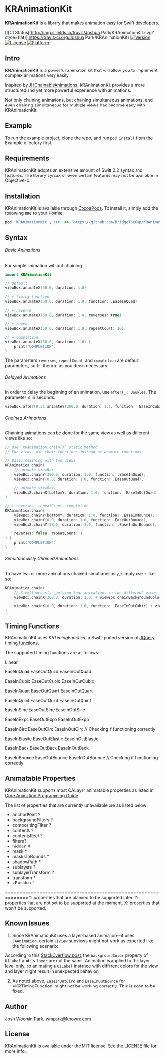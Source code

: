 # KRAnimationKit

**KRAnimationKit** is a library that makes animation easy for Swift developers.

[![CI Status](http://img.shields.io/travis/Joshua Park/KRAnimationKit.svg?style=flat)](https://travis-ci.org/Joshua Park/KRAnimationKit)
[![Version](https://img.shields.io/cocoapods/v/KRAnimationKit.svg?style=flat)](http://cocoapods.org/pods/KRAnimationKit)
[![License](https://img.shields.io/cocoapods/l/KRAnimationKit.svg?style=flat)](http://cocoapods.org/pods/KRAnimationKit)
[![Platform](https://img.shields.io/cocoapods/p/KRAnimationKit.svg?style=flat)](http://cocoapods.org/pods/KRAnimationKit)

## Intro
**KRAnimationKit** is a powerful animation kit that will allow you to implement complex animations very easily.

Inspired by [JHChainableAnimations](https://github.com/jhurray/JHChainableAnimations), KRAnimationKit provides a more structured and yet more powerful experience with animations.

Not only chaining animations, but chaining simultaneous animations, and even chaining simultaneous for multiple views has become easy with KRAnimationKit.

## Example

To run the example project, clone the repo, and run `pod install` from the Example directory first.

## Requirements
KRAnimationKit adopts an extensive amount of Swift 2.2 syntax and features.
The library syntax or even certain features may not be available in Objective-C.

## Installation

KRAnimationKit is available through [CocoaPods](http://cocoapods.org). To install
it, simply add the following line to your Podfile:

```ruby
pod 'KRAnimationKit', git: => 'https://github.com/BridgeTheGap/KRAnimationKit.git'
```

## Syntax

###### Basic Animations
For simple animation without chaining:

```swift
import KRAnimationKit

// Default
viewBox.animateX(50.0, duration: 1.0)

// + timing function
viewBox.animateX(50.0, duration: 1.0, function: .EaseInQuad)

// + reverse
viewBox.animateX(50.0, duration: 1.0, reverses: true)

// + repeat
viewBox.animateX(50.0, duration: 1.0, repeatCount: 10)

// + completion
viewBox.animateX(50.0, duration: 1.0) {
    print("COMPLETION")
}
```

The parameters `reverses`, `repeatCount`, and `completion` are default parameters, so fill them in as you deem necessary.

###### Delayed Animations
In order to delay the beginning of an animation, use `after(_: Double)`. The parameter is in seconds.

```swift
viewBox.after(0.5).animateY(200.0, duration: 1.0, function: .EaseInCubic)
```


###### Chained Animations
Chaining animations can be done for the same view as well as different views like so:

```swift
// Use `KRAnimation.chain()` static method
// For views, use chain functions instead of animate functions

// Basic chaining with two views
KRAnimation.chain(
    // animate viewBox
    viewBox.chainY(300.0, duration: 1.0, function: .EaseInQuad),
    viewBox.chainY(0.0, duration: 1.0, function: .EaseOutQuad),

    // animate viewBox2
    viewBox2.chainX(bottomY, duration: 1.0, function: .EaseInOutQuad)
)

// + reverses, repeatCount, completion
KRAnimation.chain(
    viewBox.chainY(bottomY, duration: 1.0, function: .EaseInBounce),
    viewBox.chainY(0.0, duration: 1.0, function: .EaseOutBounce),
    viewBox2.chainY(58.0, duration: 1.0, function: .EaseInOutBounce),
    
    reverses: false, repeatCount: 1
) {
    print("COMPLETION")
}
```

###### Simultaneously Chained Animations
To have two or more animations chained simultaneously, simply use `+` like so:

```swift
KRAnimation.chain(
    // Simultaneously applying four animations on two different views
    viewBox.chainX(300.0, duration: 1.0) + viewBox.chainBackgroundColor(UIColor.blueColor(), duration: 1.0) + viewBox2.chainAlpha(0.5, duration: 1.0) + viewBox2.chainBackgroundColor(UIColor.cyanColor(), duration: 1.0),

    viewBox.chainX(0.0, duration: 1.0, function: .EaseInOutCubic) + viewBox.chainBackgroundColor(UIColor.redColor(), duration: 1.0),
)
```

## Timing Functions
KRAnimationKit uses *KRTimingFunction*, a Swift-ported version of [JQuery timing functions](http://gsgd.co.uk/sandbox/jquery/easing/jquery.easing.1.3.js).

The supported timing functions are as follows:

Linear

EaseInQuad
EaseOutQuad
EaseInOutQuad

EaseInCubic
EaseOutCubic
EaseInOutCubic

EaseInQuart
EaseOutQuart
EaseInOutQuart

EaseInQuint
EaseOutQuint
EaseInOutQuint

EaseInSine
EaseOutSine
EaseInOutSine

EaseInExpo
EaseOutExpo
EaseInOutExpo

EaseInCirc
EaseOutCirc
EaseInOutCirc // Checking if functioning correctly

EaseInElastic
EaseOutElastic
EaseInOutElastic

EaseInBack
EaseOutBack
EaseInOutBack

EaseInBounce
EaseOutBounce
EaseInOutBounce // Checking if functioning correctly 

## Animatable Properties
KRAnimationKit supports most CALayer animatable properties as listed in [Core Animation Programming Guide](https://developer.apple.com/library/ios/documentation/Cocoa/Conceptual/CoreAnimation_guide/AnimatableProperties/AnimatableProperties.html).

The list of properties that are currently unavailable are as listed below:

- anchorPoint ?
- backgroundFilters ?
- compositingFilter ?
- contents ?
- contentsRect ?
- filters?
- hidden X
- mask *
- masksToBounds *
- shadowPath *
- sublayers ?
- sublayerTransform ?
- transform *
- zPosition *

==============================================================
*: properties that are planned to be supported later.
?: properties that are not set to be supported at the moment.
X: properties that won't be supported.


## Known Issues
1. Since KRAnimationKit uses a layer-based animation--it uses `CAAnimation`, certain `UIView` subviews might not work as expected like the following scenario:

According to this [StackOverflow post](http://stackoverflow.com/questions/15597956/ios-layer-background-color-not-showing-when-view-background-color-is-clear-colo), the `backgroundColor` property of `UILabel` and its `layer` are not the same. Animation is applied to the layer level only, so animating a `UILabel` instance with different colors for the view and layer might result in unexpected behavior.

2. As noted above, `EaseInOutCirc` and `EaseInOutBounce` for *KRTimingFunction` might not be working correctly. This is soon to be fixed.


## Author

Josh Woomin Park, wmpark@knowre.com

## License

KRAnimationKit is available under the MIT license. See the LICENSE file for more info.
